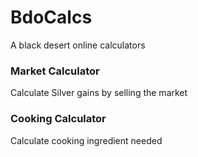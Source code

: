 # BdoCalcs
A black desert online calculators

### Market Calculator
Calculate Silver gains by selling the market

### Cooking Calculator
Calculate cooking ingredient needed
